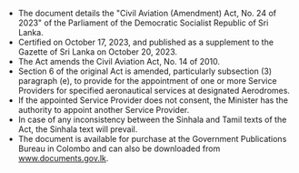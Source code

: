 - The document details the "Civil Aviation (Amendment) Act, No. 24 of 2023" of the Parliament of the Democratic Socialist Republic of Sri Lanka.
- Certified on October 17, 2023, and published as a supplement to the Gazette of Sri Lanka on October 20, 2023.
- The Act amends the Civil Aviation Act, No. 14 of 2010.
- Section 6 of the original Act is amended, particularly subsection (3) paragraph (e), to provide for the appointment of one or more Service Providers for specified aeronautical services at designated Aerodromes.
- If the appointed Service Provider does not consent, the Minister has the authority to appoint another Service Provider.
- In case of any inconsistency between the Sinhala and Tamil texts of the Act, the Sinhala text will prevail.
- The document is available for purchase at the Government Publications Bureau in Colombo and can also be downloaded from www.documents.gov.lk.